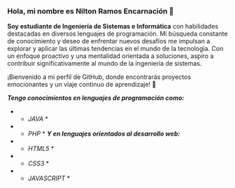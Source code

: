 ### Hola, mi nombre es Nilton Ramos Encarnación 👋

**Soy estudiante de Ingeniería de Sistemas e Informática** con habilidades destacadas en diversos lenguajes de programación. 
Mi búsqueda constante de conocimiento y deseo de enfrentar nuevos desafíos me impulsan a explorar y aplicar las últimas tendencias en el mundo de la tecnología. Con un enfoque proactivo y una mentalidad orientada a soluciones, aspiro a contribuir significativamente al mundo de la ingeniería de sistemas.

¡Bienvenido a mi perfil de GitHub, donde encontrarás proyectos emocionantes y un viaje continuo de aprendizaje! 🚀

***Tengo conocimientos en lenguajes de programación como:***
- * *JAVA* *
- * *PHP* *
***Y en lenguajes orientados al desarrollo web:***
- * *HTML5* *
- * *CSS3* *
- * *JAVASCRIPT* *
